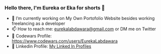 ### Hello there, I'm Eureka or Eka for shorts 👋

- 🔭 I’m currently working on My Own Portofolio Website besides working freelancing as a developer
- 📫 How to reach me: eurekalabdawara@gmail.com or DM me on Twitter
- 🌱 Codewars Profile: https://www.codewars.com/users/EurekaLabdawara
- 🔗 Linkedin Profile: [My Linked In Profiles](https://www.linkedin.com/in/eureka-labdawara-217617145/)
<!--
**EurekaLabdawara/EurekaLabdawara** is a ✨ _special_ ✨ repository because its `README.md` (this file) appears on your GitHub profile.

Here are some ideas to get you started:

- 🔭 I’m currently working on ...
- 
- 👯 I’m looking to collaborate on ...
- 🤔 I’m looking for help with ...
- 💬 Ask me about ...
- 📫 How to reach me: ...
- 😄 Pronouns: ...
- ⚡ Fun fact: ...
-->
